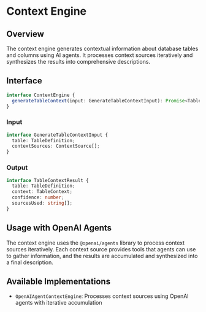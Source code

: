 # Context Engine

## Overview

The context engine generates contextual information about database tables and columns using AI agents. It processes context sources iteratively and synthesizes the results into comprehensive descriptions.

## Interface

```typescript
interface ContextEngine {
  generateTableContext(input: GenerateTableContextInput): Promise<TableContextResult>;
}
```

### Input

```typescript
interface GenerateTableContextInput {
  table: TableDefinition;
  contextSources: ContextSource[];
}
```

### Output

```typescript
interface TableContextResult {
  table: TableDefinition;
  context: TableContext;
  confidence: number;
  sourcesUsed: string[];
}
```

## Usage with OpenAI Agents

The context engine uses the `@openai/agents` library to process context sources iteratively. Each context source provides tools that agents can use to gather information, and the results are accumulated and synthesized into a final description.

## Available Implementations

- `OpenAIAgentContextEngine`: Processes context sources using OpenAI agents with iterative accumulation 
